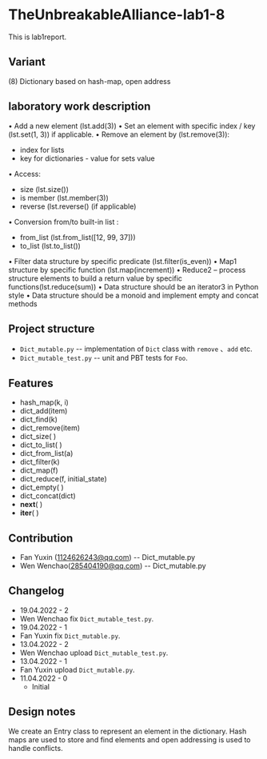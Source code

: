 # TheUnbreakableAlliance-lab1-8

This is lab1report.

## Variant

(8) Dictionary based on hash-map, open address

## laboratory work description

• Add a new element  (lst.add(3))
• Set an element with specific index / key (lst.set(1, 3)) if applicable.
• Remove an element by (lst.remove(3)):

- index for lists
- key for dictionaries - value for sets value

• Access:

- size (lst.size())
- is member (lst.member(3))
- reverse (lst.reverse() (if applicable)

• Conversion from/to built-in list :

- from_list (lst.from_list([12, 99, 37]))
- to_list (lst.to_list())

• Filter data structure by specific predicate (lst.filter(is_even))
• Map1 structure by specific function (lst.map(increment))
• Reduce2 – process structure elements to build a return value by specific functions(lst.reduce(sum))
• Data structure should be an iterator3 in Python style
• Data structure should be a monoid and implement empty and concat methods

## Project structure

- `Dict_mutable.py` -- implementation of `Dict` class with `remove` 、`add` etc.
- `Dict_mutable_test.py` -- unit and PBT tests for `Foo`.

## Features

- hash_map(k, i)
- dict_add(item)
- dict_find(k)
- dict_remove(item)
- dict_size( )
- dict_to_list( )
- dict_from_list(a)
- dict_filter(k)
- dict_map(f)
- dict_reduce(f, initial_state)
- dict_empty( )
- dict_concat(dict)
- __next__( )
- __iter__( )

## Contribution

- Fan Yuxin (1124626243@qq.com) -- Dict_mutable.py
- Wen Wenchao(285404190@qq.com) -- Dict_mutable.py

## Changelog
- 19.04.2022 - 2
- Wen Wenchao fix `Dict_mutable_test.py`.
- 19.04.2022 - 1
- Fan Yuxin fix `Dict_mutable.py`.
- 13.04.2022 - 2
- Wen Wenchao upload `Dict_mutable_test.py`.
- 13.04.2022 - 1
- Fan Yuxin upload `Dict_mutable.py`.
- 11.04.2022 - 0
  - Initial

## Design notes

We create an Entry class to represent an element in the dictionary.
Hash maps are used to store and find elements and open addressing
 is used to handle conflicts.
